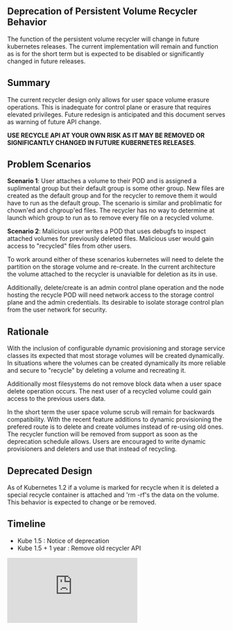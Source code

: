 ## Deprecation of Persistent Volume Recycler Behavior
The function of the persistent volume recycler will change in future kubernetes releases.  The current implementation will remain and function as is for the short term but is expected to be disabled or significantly changed in future releases.  

## Summary
The current recycler design only allows for user space volume erasure operations.  This is inadequate for control plane or erasure that requires elevated privileges.  Future redesign is anticipated and this document serves as warning of future API change. 

**USE RECYCLE API AT YOUR OWN RISK AS IT MAY BE REMOVED OR SIGNIFICANTLY CHANGED IN FUTURE KUBERNETES RELEASES**.

## Problem Scenarios
**Scenario 1**: User attaches a volume to their POD and is assigned a suplimental group but their default group is some other group.  New files are created as the default group and for the recycler to remove them it would have to run as the default group.  The scenario is similar and problimatic for chown'ed and chgroup'ed files.  The recycler has no way to determine at launch which group to run as to remove every file on a recycled volume.

**Scenario 2**: Malicious user writes a POD that uses debugfs to inspect attached volumes for previously deleted files.  Malicious user would gain access to "recycled" files from other users.

To work around either of these scenarios kubernetes will need to delete the partition on the storage volume and re-create.  In the current architecture the volume attached to the recycler is unavialble for deletion as its in use.  

Additionally, delete/create is an admin control plane operation and the node hosting the recycle POD will need network access to the storage control plane and the admin credentials.  Its desirable to isolate storage control plan from the user network for security.

## Rationale
With the inclusion of configurable dynamic provisioning and storage service classes its expected that most storage volumes will be created dynamically.  In situations where the volumes can be created dynamically its more reliable and secure to "recycle" by deleting a volume and recreating it.

Additionally most filesystems do not remove block data when a user space delete operation occurs.  The next user of a recycled volume could gain access to the previous users data.

In the short term the user space volume scrub will remain for backwards compatibility.  With the recent feature additions to dynamic provisioning the prefered route is to delete and create volumes instead of re-using old ones.  The recycler function will be removed from support as soon as the deprecation schedule allows. Users are encouraged to write dynamic provisioners and deleters and use that instead of recycling.

## Deprecated Design
As of Kubernetes 1.2 if a volume is marked for recycle when it is deleted a special recycle container is attached and 'rm -rf's the data on the volume.  This behavior is expected to change or be removed.


## Timeline

* Kube 1.5 : Notice of deprecation
* Kube 1.5 + 1 year : Remove old recycler API


[![Analytics](https://kubernetes-site.appspot.com/UA-36037335-10/GitHub/pkg/controller/volume/persistentvolume/deprecated-recycle-api.md?pixel)]()
